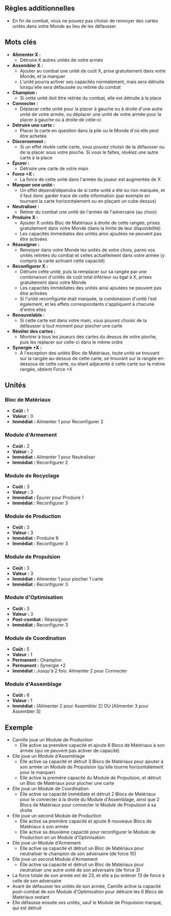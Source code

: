 
## Règles additionnelles

- En fin de combat, vous ne pouvez pas choisir de renvoyer
  des cartes unités dans votre Monde au lieu de les défausser


## Mots clés

- **Alimenter X :**
  * Détruire X autres unités de votre armée
- **Assembler X :**
  * Ajouter au combat une unité de coût X,
    prise gratuitement dans votre Monde, et la marquer
  * L'unité pourra activer ses capacités normalement,
    mais sera détruite lorsqu'elle sera défaussée ou retirée
    du combat
- **Champion :**
  * Si cette unité doit être retirée du combat,
    elle est détruite à la place
- **Connecter :**
  * Déplacer cette unité pour la placer à gauche ou à droite
    d'une autre unité de votre armée,
    ou déplacer une unité de votre armée pour la placer à gauche
    ou à droite de celle-ci
- **Détruire une carte :**
  * Placer la carte en question dans la pile ou le Monde
    d'où elle peut être achetée
- **Discernement :**
  * Si un effet révèle cette carte, vous pouvez choisir de la
    défausser ou de la placer sous votre pioche. Si vous le
    faîtes, révélez une autre carte à la place
- **Épurer :**
  * Détruire une carte de votre main
- **Force +X :**
  * La force de cette unité dans l'armée du joueur
    est augmentée de X
- **Marquer une unité :**
  * Un effet dépend/dépendra de si cette unité a été ou non
    marquée, et il faut donc garder trace de cette information
    (par exemple en tournant la carte horizontalement
    ou en plaçant un cube dessus)
- **Neutraliser :**
  * Retirer du combat une unité de l'armée de l'adversaire
    (au choix)
- **Produire X :**
  * Ajouter X unités Bloc de Matériaux à droite de cette rangée,
    prises gratuitement dans votre Monde
    (dans la limite de leur disponibilité)
  * Les capacités immédiates des unités ainsi ajoutées
    ne peuvent pas être activées
- **Réassigner :**
  * Renvoyer dans votre Monde les unités de votre choix,
    parmi vos unités retirées du combat et celles actuellement
    dans votre armée (y compris la carte activant cette capacité)
- **Reconfigurer X :**
  * Détruire cette unité, puis la remplacer sur sa rangée
    par une combinaison d'unités de coût total inférieur ou égal
    à X, prises gratuitement dans votre Monde
  * Les capacités immédiates des unités ainsi ajoutées
    ne peuvent pas être activées
  * Si l'unité reconfigurée était marquée, la combinaison
    d'unité l'est également, et les effets correspondants
    s'appliquent à chacune d'entre elles
- **Renouvelable :**
  * Si cette carte est dans votre main, vous pouvez
    choisir de la défausser à tout moment pour piocher
    une carte
- **Révéler des cartes :**
  * Montrer à tous les joueurs des cartes du dessus
    de votre pioche, puis les replacer sur celle-ci
    dans le même ordre
- **Synergie +X :**
  * À l'exception des unités Bloc de Matériaux,
    toute unité se trouvant sur la rangée au-dessus de cette
    carte, se trouvant sur la rangée en-dessous de cette carte,
    ou étant adjacente à cette carte sur la même rangée,
    obtient Force +X


## Unités

### Bloc de Matériaux
- **Coût :** 1
- **Valeur :** 0
- **Immédiat :** Alimenter 1 pour Reconfigurer 2


### Module d'Armement
- **Coût :** 2
- **Valeur :** 2
- **Immédiat :** Alimenter 1 pour Neutraliser
- **Immédiat :** Reconfigurer 2


### Module de Recyclage
- **Coût :** 3
- **Valeur :** 3
- **Immédiat :** Épurer pour Produire 1
- **Immédiat :** Reconfigurer 3


### Module de Production
- **Coût :** 3
- **Valeur :** 3
- **Immédiat :** Produire 8
- **Immédiat :** Reconfigurer 3


### Module de Propulsion
- **Coût :** 3
- **Valeur :** 3
- **Immédiat :** Alimenter 1 pour piocher 1 carte
- **Immédiat :** Reconfigurer 3


### Module d'Optimisation
- **Coût :** 3
- **Valeur :** 3
- **Post-combat :** Réassigner
- **Immédiat :** Reconfigurer 3


### Module de Coordination
- **Coût :** 5
- **Valeur :** 1
- **Permanent :** Champion
- **Permanent :** Synergie +2
- **Immédiat :** Jusqu'à 2 fois: Alimenter 2 pour Connecter


### Module d'Assemblage
- **Coût :** 6
- **Valeur :** 1
- **Immédiat :** [Alimenter 2 pour Assembler 2] OU [Alimenter 3 pour Assembler 3]

## Exemple

- Camille joue un Module de Production
  * Elle active sa première capacité et ajoute 8 Blocs
    de Matériaux à son armée (qui ne peuvent pas activer
    de capacité)
- Elle joue un Module d'Assemblage
  * Elle active sa capacité et détruit 3 Blocs de Matériaux
    pour ajouter à son armée un Module de Propulsion
    (qu'elle tourne horizontalement pour le marquer)
  * Elle active la première capacité du Module de Propulsion,
    et détruit un Bloc de Matériaux pour piocher une carte
- Elle joue un Module de Coordination
  * Elle active sa capacité immédiate et détruit 2 Blocs
    de Matériaux pour le connecter à la droite du Module
    d'Assemblage, ainsi que 2 Blocs de Matériaux pour connecter
    le Module de Propulsion à sa droite
- Elle joue un second Module de Production
  * Elle active sa première capacité et ajoute 8 nouveaux Blocs
    de Matériaux à son armée
  * Elle active sa deuxième capacité pour reconfigurer
    le Module de Production en un Module d'Optimisation
- Elle joue un Module d'Armement
  * Elle active sa capacité et détruit un Bloc de Matériaux
    pour neutraliser le champion de son adversaire (de force 10)
- Elle joue un second Module d'Armement
  * Elle active sa capacité et détruit un Bloc de Matériaux
    pour neutraliser une autre unité de son adversaire
    (de force 3)
- La force totale de son armée est de 23, et elle a pu enlever 13
  de force à celle de son adversaire
- Avant de défausser les unités de son armée,
  Camille active la capacité post-combat de son Module
  d'Optimisation pour détruire les 6 Blocs de Matériaux restant
- Elle défausse ensuite ses unités, sauf le Module de Propulsion
  marqué, qui est détruit
